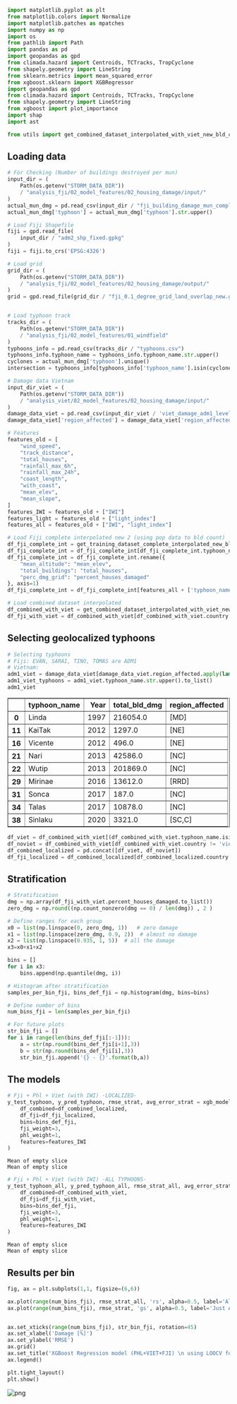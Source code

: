 ```python
import matplotlib.pyplot as plt
from matplotlib.colors import Normalize
import matplotlib.patches as mpatches
import numpy as np
import os
from pathlib import Path
import pandas as pd
import geopandas as gpd
from climada.hazard import Centroids, TCTracks, TropCyclone
from shapely.geometry import LineString
from sklearn.metrics import mean_squared_error
from xgboost.sklearn import XGBRegressor
import geopandas as gpd
from climada.hazard import Centroids, TCTracks, TropCyclone
from shapely.geometry import LineString
from xgboost import plot_importance
import shap
import ast

from utils import get_combined_dataset_interpolated_with_viet_new_bld_count_using_pop, get_training_dataset_complete_interpolated_new_bld_count_using_pop , get_municipality_grids, xgb_model_combined_data_with_viet_LOOCV
```

## Loading data


```python
# For Checking (Number of buildings destroyed per mun)
input_dir = (
    Path(os.getenv("STORM_DATA_DIR"))
    / "analysis_fji/02_model_features/02_housing_damage/input/"
)
actual_mun_dmg = pd.read_csv(input_dir / "fji_building_damage_mun_complete.csv")
actual_mun_dmg['typhoon'] = actual_mun_dmg['typhoon'].str.upper()

# Load Fiji Shapefile
fiji = gpd.read_file(
    input_dir / "adm2_shp_fixed.gpkg"
)
fiji = fiji.to_crs('EPSG:4326')

# Load grid
grid_dir = (
    Path(os.getenv("STORM_DATA_DIR"))
    / "analysis_fji/02_model_features/02_housing_damage/output/"
)
grid = gpd.read_file(grid_dir / "fji_0.1_degree_grid_land_overlap_new.gpkg")


# Load typhoon track
tracks_dir = (
    Path(os.getenv("STORM_DATA_DIR"))
    / "analysis_fji/02_model_features/01_windfield"
)
typhoons_info = pd.read_csv(tracks_dir / "typhoons.csv")
typhoons_info.typhoon_name = typhoons_info.typhoon_name.str.upper()
cyclones = actual_mun_dmg['typhoon'].unique()
intersection = typhoons_info[typhoons_info['typhoon_name'].isin(cyclones)].drop_duplicates(keep='last', subset = ['typhoon_name'])

# Damage data Vietnam
input_dir_viet = (
    Path(os.getenv("STORM_DATA_DIR"))
    / "analysis_viet/02_model_features/02_housing_damage/input/"
)
damage_data_viet = pd.read_csv(input_dir_viet / 'viet_damage_adm1_level.csv')
damage_data_viet['region_affected'] = damage_data_viet['region_affected'].astype('str').apply(ast.literal_eval)
```


```python
# Features
features_old = [
    "wind_speed",
    "track_distance",
    "total_houses",
    "rainfall_max_6h",
    "rainfall_max_24h",
    "coast_length",
    "with_coast",
    "mean_elev",
    "mean_slope",
]
features_IWI = features_old + ["IWI"]
features_light = features_old + ["light_index"]
features_all = features_old + ["IWI", "light_index"]
```


```python
# Load Fiji complete interpolated new 2 (using pop data to bld count)
df_fji_complete_int = get_training_dataset_complete_interpolated_new_bld_count_using_pop()
df_fji_complete_int = df_fji_complete_int[df_fji_complete_int.typhoon_name != 'ANA'] # Drop ANA
df_fji_complete_int = df_fji_complete_int.rename({
    "mean_altitude": "mean_elev",
    "total_buildings": "total_houses",
    "perc_dmg_grid": "percent_houses_damaged"
}, axis=1)
df_fji_complete_int = df_fji_complete_int[features_all + ['typhoon_name', 'grid_point_id', 'Centroid', 'percent_houses_damaged']]

# Load combined dataset interpolated
df_combined_with_viet = get_combined_dataset_interpolated_with_viet_new_bld_count_using_pop()
df_fji_with_viet = df_combined_with_viet[df_combined_with_viet.country == 'fji']
```

## Selecting geolocalized typhoons


```python
# Selecting typhoons
# Fiji: EVAN, SARAI, TINO, TOMAS are ADM1
# Vietnam:
adm1_viet = damage_data_viet[damage_data_viet.region_affected.apply(lambda x: len(x) < 2)]
adm1_viet_typhoons = adm1_viet.typhoon_name.str.upper().to_list()
adm1_viet
```




<div>
<style scoped>
    .dataframe tbody tr th:only-of-type {
        vertical-align: middle;
    }

    .dataframe tbody tr th {
        vertical-align: top;
    }

    .dataframe thead th {
        text-align: right;
    }
</style>
<table border="1" class="dataframe">
  <thead>
    <tr style="text-align: right;">
      <th></th>
      <th>typhoon_name</th>
      <th>Year</th>
      <th>total_bld_dmg</th>
      <th>region_affected</th>
    </tr>
  </thead>
  <tbody>
    <tr>
      <th>0</th>
      <td>Linda</td>
      <td>1997</td>
      <td>216054.0</td>
      <td>[MD]</td>
    </tr>
    <tr>
      <th>11</th>
      <td>KaiTak</td>
      <td>2012</td>
      <td>1297.0</td>
      <td>[NE]</td>
    </tr>
    <tr>
      <th>16</th>
      <td>Vicente</td>
      <td>2012</td>
      <td>496.0</td>
      <td>[NE]</td>
    </tr>
    <tr>
      <th>21</th>
      <td>Nari</td>
      <td>2013</td>
      <td>42586.0</td>
      <td>[NC]</td>
    </tr>
    <tr>
      <th>22</th>
      <td>Wutip</td>
      <td>2013</td>
      <td>201869.0</td>
      <td>[NC]</td>
    </tr>
    <tr>
      <th>29</th>
      <td>Mirinae</td>
      <td>2016</td>
      <td>13612.0</td>
      <td>[RRD]</td>
    </tr>
    <tr>
      <th>31</th>
      <td>Sonca</td>
      <td>2017</td>
      <td>187.0</td>
      <td>[NC]</td>
    </tr>
    <tr>
      <th>34</th>
      <td>Talas</td>
      <td>2017</td>
      <td>10878.0</td>
      <td>[NC]</td>
    </tr>
    <tr>
      <th>38</th>
      <td>Sinlaku</td>
      <td>2020</td>
      <td>3321.0</td>
      <td>[SC,C]</td>
    </tr>
  </tbody>
</table>
</div>




```python
df_viet = df_combined_with_viet[(df_combined_with_viet.typhoon_name.isin(adm1_viet_typhoons)) & (df_combined_with_viet.country=='viet')]
df_noviet = df_combined_with_viet[df_combined_with_viet.country != 'viet']
df_combined_localized = pd.concat([df_viet, df_noviet])
df_fji_localized = df_combined_localized[df_combined_localized.country == 'fji']
```

## Stratification


```python
# Stratification
dmg = np.array(df_fji_with_viet.percent_houses_damaged.to_list())
zero_dmg = np.round((np.count_nonzero(dmg == 0) / len(dmg)) , 2 )

# Define ranges for each group
x0 = list(np.linspace(0, zero_dmg, 1))   # zero damage
x1 = list(np.linspace(zero_dmg, 0.9, 2))  # almost no damage
x2 = list(np.linspace(0.935, 1, 5))  # all the damage
x3=x0+x1+x2

bins = []
for i in x3:
    bins.append(np.quantile(dmg, i))

# Histogram after stratification
samples_per_bin_fji, bins_def_fji = np.histogram(dmg, bins=bins)

# Define number of bins
num_bins_fji = len(samples_per_bin_fji)

# For future plots
str_bin_fji = []
for i in range(len(bins_def_fji[:-1])):
    a = str(np.round(bins_def_fji[i+1],3))
    b = str(np.round(bins_def_fji[i],3))
    str_bin_fji.append('{} - {}'.format(b,a))
```

## The models


```python
# Fji + Phl + Viet (with IWI) -LOCALIZED-
y_test_typhoon, y_pred_typhoon, rmse_strat, avg_error_strat = xgb_model_combined_data_with_viet_LOOCV(
    df_combined=df_combined_localized,
    df_fji=df_fji_localized,
    bins=bins_def_fji,
    fji_weight=3,
    phl_weight=1,
    features=features_IWI
)
```

    Mean of empty slice
    Mean of empty slice



```python
# Fji + Phl + Viet (with IWI) -ALL TYPHOONS-
y_test_typhoon_all, y_pred_typhoon_all, rmse_strat_all, avg_error_strat_all = xgb_model_combined_data_with_viet_LOOCV(
    df_combined=df_combined_with_viet,
    df_fji=df_fji_with_viet,
    bins=bins_def_fji,
    fji_weight=3,
    phl_weight=1,
    features=features_IWI
)
```

    Mean of empty slice
    Mean of empty slice


## Results per bin


```python
fig, ax = plt.subplots(1,1, figsize=(6,6))

ax.plot(range(num_bins_fji), rmse_strat_all, 'rs', alpha=0.5, label='All typhoons')
ax.plot(range(num_bins_fji), rmse_strat, 'gs', alpha=0.5, label='Just ADM1 Viet typhoons')


ax.set_xticks(range(num_bins_fji), str_bin_fji, rotation=45)
ax.set_xlabel('Damage [%]')
ax.set_ylabel('RMSE')
ax.grid()
ax.set_title('XGBoost Regression model (PHL+VIET+FJI) \n using LOOCV for Fiji typhoons')
ax.legend()

plt.tight_layout()
plt.show()
```



![png](10.0_combined_model_localized_typhoons_files/10.0_combined_model_localized_typhoons_14_0.png)

